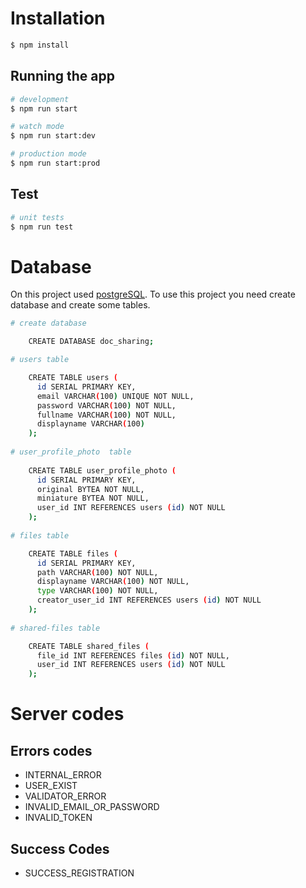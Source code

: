 # Installation

```bash
$ npm install
```

## Running the app

```bash
# development
$ npm run start

# watch mode
$ npm run start:dev

# production mode
$ npm run start:prod
```

## Test

```bash
# unit tests
$ npm run test
```

# Database

On this project used [postgreSQL](https://www.postgresql.org/). To use this project you need create database and create some tables.

```bash
# create database

    CREATE DATABASE doc_sharing;

# users table

    CREATE TABLE users (
      id SERIAL PRIMARY KEY,
      email VARCHAR(100) UNIQUE NOT NULL,
      password VARCHAR(100) NOT NULL,
      fullname VARCHAR(100) NOT NULL,
      displayname VARCHAR(100)
    );
      
# user_profile_photo  table
  
    CREATE TABLE user_profile_photo (
      id SERIAL PRIMARY KEY,
      original BYTEA NOT NULL,
      miniature BYTEA NOT NULL,
      user_id INT REFERENCES users (id) NOT NULL
    );
  
# files table

    CREATE TABLE files (
      id SERIAL PRIMARY KEY,
      path VARCHAR(100) NOT NULL,
      displayname VARCHAR(100) NOT NULL,
      type VARCHAR(100) NOT NULL,
      creator_user_id INT REFERENCES users (id) NOT NULL
    );
  
# shared-files table

    CREATE TABLE shared_files (
      file_id INT REFERENCES files (id) NOT NULL,
      user_id INT REFERENCES users (id) NOT NULL
    );
```

# Server codes

## Errors codes

* INTERNAL_ERROR
* USER_EXIST
* VALIDATOR_ERROR
* INVALID_EMAIL_OR_PASSWORD
* INVALID_TOKEN

## Success Codes

* SUCCESS_REGISTRATION
